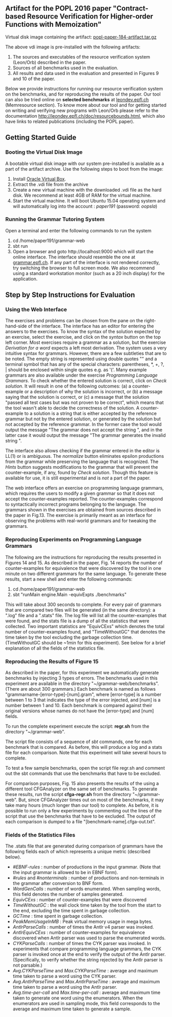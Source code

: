 ## Artifact for the POPL 2016 paper "Contract-based Resource Verification for Higher-order Functions with Memoization"

Virtual disk image containing the artifact: [popl-paper-184-artifact.tar.gz](http://lara.epfl.ch/~kandhada/popl-artifact/popl-paper-184-artifact.tar.gz)

The above vdi image is pre-installed with the following artifacts:

1. The sources and executables of the resource verification system (Leon/Orb) described in the paper.
2. Sources of all benchmarks used in the evaluation.
3. All results and data used in the evaluation and presented in Figures 9 and 10 of the paper.

Below we provide instructions for running our resource verification system on the benchmarks, and 
for reproducing the results of the paper. Our tool can also be tried online on **selected benchmarks** 
at [leondev.epfl.ch](http://leondev.epfl.ch) (Memresource section). 
To know more about our tool and for getting started on writing and verifying new programs with Leon/Orb
please refer to the documentation http://leondev.epfl.ch/doc/resourcebounds.html, which also
have links to related publications (including the POPL paper).

## Getting Started Guide

### Booting the Virtual Disk Image

A bootable virtual disk image with our system pre-installed is available as a part of the artifact archive.  Use the following steps to boot from the image:

1. Install [Oracle Virtual Box](https://www.virtualbox.org/wiki/Downloads). 
2. Extract the .vdi file from the archive
3. Create a new virtual machine with the downloaded .vdi file as the hard disk. We recommend at least 4GB of RAM for the virtual machine. 
4. Start the virtual machine. It will boot Ubuntu 15.04 operating system and will automatically log into the account : *paper191* (password: *oopsla*)

### Running the Grammar Tutoring System

Open a terminal and enter the following commands to run the system

1. cd /home/paper191/grammar-web
2. sbt run 
3. Open a browser and goto http://localhost:9000 which will start the online interface. The interface should resemble the one at [grammar.epfl.ch](http://grammar.epfl.ch). If any part of the interface is not rendered correctly, try switching the browser to full screen mode. We also recommend using a standard workstation monitor (such as a 20 inch display) for the application.

## Step by Step Instructions for Evaluation

### Using the Web Interface

The exercises and problems can be chosen from the pane on the right-hand-side of the interface. The interface has an editor for entering the answers to the exercises. To know the syntax of the solution expected by an exercise, select the exercise, and click on the _syntax_ button on the top left corner. Most exercises require a grammar as a solution, but the exercise _Derivation for a word_ expects a left most derivation. The system uses a very intuitive syntax for grammars. However, there are a few subtleties that are to be noted. The empty string is represented using double quotes "" and a terminal symbol that has any of the special characters: parentheses, *, +, ?, | should be enclosed within single quotes e.g. as '('. Many example grammars are also available under the exercise _Programming Language Grammars_. 
To check whether the entered solution is correct, click on _Check solution_. It will result in one of the following outcomes: (a) a counter-example or a description of why the solution is incorrect, or (b) a message saying that the solution is correct, or (c) a message that the solution "passed all test cases but was not proven to be correct", which means that the tool wasn't able to decide the correctness of the solution.
A counter-example to a solution is a string that is either accepted by the reference grammar but not by the entered solution, or generated by the solution but not accepted by the reference grammar.
In the former case the tool would output the message "The grammar does not accept the string <string> ", and in the latter case it would output the message "The grammar generates the invalid string <string>".

The interface also allows checking if the grammar entered in the editor is LL(1) or is ambiguous. The _normalize_ button eliminates epsilon productions from the grammar while preserving the language that is recognized. The _Hints_ button suggests modifications to the grammar that will prevent the counter-example, if any, found by _Check solution_. Though this feature is available for use, it is still experimental and is *not* a part of the paper.

The web interface offers an exercise on programming language grammars, which requires the users to modify a given grammar so that it does not accept the counter-examples reported. The counter-examples correspond to syntactically incorrect programs belonging to the language. The grammars shown in the exercises are obtained from sources described in the paper in Fig.13. The exercise is primarily meant as an interface for observing the problems with real-world grammars and for tweaking the grammars. 

### Reproducing Experiments on Programming Language Grammars

The following are the instructions for reproducing the results presented in Figures 14 and 15. As described in the paper, Fig. 14 reports the number of counter-examples for equivalence that were discovered by the tool in one minute on two different grammars for the same language. To generate these results, start a new shell and enter the following commands:

1. cd /home/paper191/grammar-web
2. sbt "runMain engine.Main -equivExpts ./benchmarks"

This will take about 300 seconds to complete. For every pair of grammars that are compared two files will be generated (in the same directory): a ".log" file and a ".stats" file. The log file will list all the counter-examples that were found, and the stats file is a dump of all the statistics that were collected. Two important statistics are "EquivCExs" which denotes the total number of counter-examples found, and "TimeWithoutGC" that denotes the time taken by the tool excluding the garbage collection time. (TimeWithoutGC should be ~1min for this experiment). See below for a brief explanation of all the fields of the statistics file.

### Reproducing the Results of Figure 15

As described in the paper, for this experiment we automatically generate benchmarks by injecting 3 types of errors. The benchmarks used in this experiment are available in the directory "~/grammar-web/benchmarks". (There are about 300 grammars.) Each benchmark is named as follows "grammarname-[error-type]-[num].gram", where [error-type] is a number between 1 to 3 that indicates the type of the error injected, and [num] is a number between 1 and 10. Each benchmark is compared against their original versions whose names
do not have the [error-type] and [num] fields.

To run the complete experiment execute the script: **regr.sh** from the directory "~/grammar-web". 

The script file consists of a sequence of *sbt* commands, one for each benchmark that is compared.
As before, this will produce a log and a stats file for each comparison. 
Note that this experiment will take several hours to complete. 

To test a few sample benchmarks, open the script file regr.sh and comment out the sbt commands that use the benchmarks that have to be excluded.

For comparison purposes, Fig. 15 also presents the results of the using a different tool CFGAnalyzer on the same set of benchmarks. To generate these results, run the script **cfga-regr.sh** from the directory "~/grammar-web". But, since CFGAnalyzer times out on most of the benchmarks, it may take many hours (much longer than our tool) to complete. As before, it is possible to run only a few experiments by commenting out the lines of the script that use the benchmarks that have to be excluded. The output of each comparison is dumped to a file "[benchmark-name].cfga-out.txt".

### Fields of the Statistics Files

The .stats file that are generated during comparison of grammars have the following fields each of which represents a unique metric (described below). 

* _\#EBNF-rules_ : number of productions in the input grammar. (Note that the input grammar is allowed to be in EBNF form).
* _\#rules_ and _\#nonterminals_ : number of productions and non-terminals in the grammar after conversion to BNF form.
* _WordGenCalls_ : number of words enumerated. When sampling words, this field denotes the number of samples generated.
* _EquivCExs_ : number of counter-examples that were discovered 
* _TimeWithoutGC_ : the wall clock time taken by the tool from the start to the end, excluding the time spent in garbage collection.
* _GCTime_ : time spent in garbage collection. 
* _PeakMemUsageInMB_ : Peak virtual memory usage in mega bytes.
* _AntlrParseCalls_ : number of times the Antlr v4 parser was invoked.
* _AntlrEquivCExs_ : number of counter-examples for equivalence discovered when Antlr parser was used to parse the enumerated words. 
* _CYKParseCalls_ : number of times the CYK parser was invoked. In experiments that compare programming language grammars, the CYK parser is invoked once at the end to verify the output of the Antlr parser. (Specifically, to verify whether the string rejected by the Antlr parser is not parsable.)
* _Avg.CYKParseTime_ and _Max.CYKParseTime_ : average and maximum time taken to parse a word using the CYK parser.
* _Avg.AntlrParseTime_ and _Max.AntlrParseTime_ : average and maximum time taken to parse a word using the Antlr parser.
* _Avg.time-per-call_ and _Max.time-per-call_ : average and maximum time taken to generate one word using the enumerators. When the enumerators are used in sampling mode, this field corresponds to the average and maximum time taken to generate a sample.
